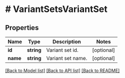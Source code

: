 # # VariantSetsVariantSet

## Properties

Name | Type | Description | Notes
------------ | ------------- | ------------- | -------------
**id** | **string** | Variant set id. | [optional] 
**name** | **string** | Variant set name. | [optional] 

[[Back to Model list]](../../README.md#documentation-for-models) [[Back to API list]](../../README.md#documentation-for-api-endpoints) [[Back to README]](../../README.md)


